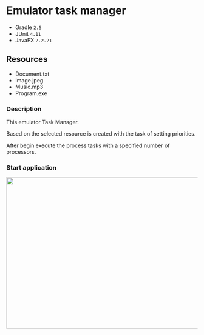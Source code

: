 # Emulator task manager
- Gradle `2.5`
- JUnit `4.11`
- JavaFX `2.2.21`

## Resources
- Document.txt
- Image.jpeg
- Music.mp3
- Program.exe

### Description
This emulator Task Manager.

Based on the selected resource is created with the task of setting priorities. 

After begin execute the process tasks with a specified number of processors.

### Start application
<img src="https://pp.userapi.com/c837237/v837237798/40373/xIsk70aKk4E.jpg" width="700" height="400"/>
